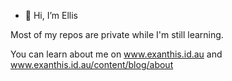 - 👋 Hi, I’m Ellis

Most of my repos are private while I'm still learning.

You can learn about me on www.exanthis.id.au and www.exanthis.id.au/content/blog/about
